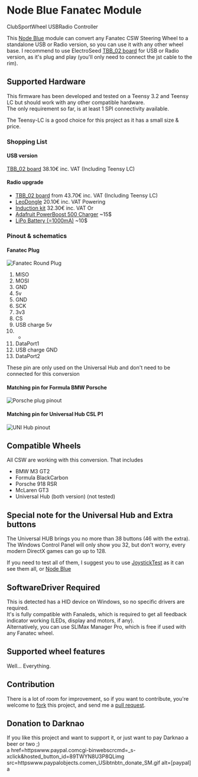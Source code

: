 # Node Blue Fanatec Module
ClubSportWheel USBRadio Controller

This [Node Blue](httpwww.nodeblue.orggui) module can convert any Fanatec CSW Steering Wheel to a standalone USB or Radio version, so you can use it with any other wheel base.
I recommend to use ElectroSeed [TBB_02 board](httpswww.electroseed.frshopproduct_info.phpproducts_id=139) for USB or Radio version, as it's plug and play (you'll only need to connect the jst cable to the rim).

## Supported Hardware
This firmware has been developed and tested on a Teensy 3.2 and Teensy LC but should work with any other compatible hardware.  
The only requirement so far, is at least 1 SPI connectivity available.

The Teensy-LC is a good choice for this project as it has a small size & price.

### Shopping List
#### USB version
[TBB_02 board](httpswww.electroseed.frshopproduct_info.phpproducts_id=139) 38.10€ inc. VAT (Including Teensy LC)

#### Radio upgrade
- [TBB_02 board](httpswww.electroseed.frshopproduct_info.phpproducts_id=139) from 43.70€ inc. VAT (Including Teensy LC)
- [LeoDongle](httpswww.electroseed.frshopproduct_info.phpproducts_id=58) 20.10€ inc. VAT
Powering  
- [Induction kit](httpswww.electroseed.frshopproduct_info.phpproducts_id=166) 32.30€ inc. VAT
Or
- [Adafruit PowerBoost 500 Charger](httpswww.adafruit.comproducts1944)  ~15$
- [LiPo Battery (=1000mA)](httpswww.adafruit.comcategories138)  ~10$

### Pinout & schematics
#### Fanatec Plug
![Fanatec Round Plug](httpi.imgur.comyLSG0Jsm.jpg)

1. MISO
2. MOSI
3. GND
4. 5v
5. GND
6. SCK
7. 3v3
8. CS
9. USB charge 5v
10. -
11. DataPort1
12. USB charge GND
13. DataPort2

 These pin are only used on the Universal Hub and don't need to be connected for this conversion

#### Matching pin for Formula  BMW  Porsche ####
![Porsche plug pinout](httpi.imgur.comWazqNZlm.jpg)

#### Matching pin for Universal Hub  CSL P1 ####
![UNI Hub pinout](httpi.imgur.compC5L8Lum.jpg)

## Compatible Wheels
All CSW  are working with this conversion. That includes

- BMW M3 GT2
- Formula BlackCarbon
- Porsche 918 RSR
- McLaren GT3
- Universal Hub (both version) (not tested)

## Special note for the Universal Hub and Extra buttons ##
The Universal HUB brings you no more than 38 buttons (46 with the extra). The Windows Control Panel will only show you 32, but don't worry, every modern DirectX games can go up to 128.

If you need to test all of them, I suggest you to use [JoystickTest](httpwww.planetpointy.co.ukjoystick-test-application) as it can see them all, or [Node Blue](httpwww.nodeblue.orggui)

## SoftwareDriver Required
This is detected has a HID device on Windows, so no specific drivers are required.  
It's is fully compatible with Fanaleds, which is required to get all feedback indicator working (LEDs, display and motors, if any).  
Alternatively, you can use SLIMax Manager Pro, which is free if used with any Fanatec wheel.

## Supported wheel features
Well... Everything.

## Contribution
There is a lot of room for improvement, so if you want to contribute, you're welcome to [fork](httpshelp.github.comarticlesfork-a-repo) this project, and send me a [pull request](httpshelp.github.comarticlesusing-pull-requests).

## Donation to Darknao 
If you like this project and want to support it, or just want to pay Darknao a beer or two ;)  
a href=httpswww.paypal.comcgi-binwebscrcmd=_s-xclick&hosted_button_id=89TWYN8U3P8QLimg src=httpswww.paypalobjects.comen_USibtnbtn_donate_SM.gif alt=[paypal] a